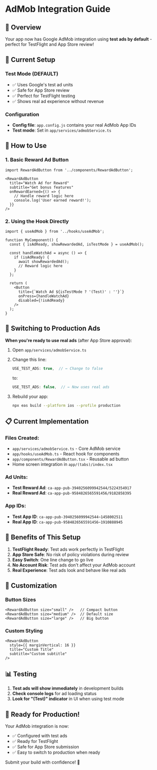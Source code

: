 # AdMob Integration Guide

## 🎯 Overview

Your app now has Google AdMob integration using **test ads by default** - perfect for TestFlight and App Store review!

## 📱 Current Setup

### Test Mode (DEFAULT)
- ✅ Uses Google's test ad units
- ✅ Safe for App Store review
- ✅ Perfect for TestFlight testing
- ✅ Shows real ad experience without revenue

### Configuration
- **Config file**: `app.config.js` contains your real AdMob App IDs
- **Test mode**: Set in `app/services/admobService.ts`

## 🚀 How to Use

### 1. Basic Reward Ad Button
```tsx
import RewardAdButton from '../components/RewardAdButton';

<RewardAdButton
  title="Watch Ad for Reward"
  subtitle="Get bonus features"
  onRewardEarned={() => {
    // Handle reward logic here
    console.log('User earned reward!');
  }}
/>
```

### 2. Using the Hook Directly
```tsx
import { useAdMob } from '../hooks/useAdMob';

function MyComponent() {
  const { isAdReady, showRewardedAd, isTestMode } = useAdMob();

  const handleWatchAd = async () => {
    if (isAdReady) {
      await showRewardedAd();
      // Reward logic here
    }
  };

  return (
    <Button 
      title={`Watch Ad ${isTestMode ? '(Test)' : ''}`}
      onPress={handleWatchAd}
      disabled={!isAdReady}
    />
  );
}
```

## 🔄 Switching to Production Ads

**When you're ready to use real ads** (after App Store approval):

1. Open `app/services/admobService.ts`
2. Change this line:
   ```typescript
   USE_TEST_ADS: true,  // ← Change to false
   ```
   to:
   ```typescript
   USE_TEST_ADS: false,  // ← Now uses real ads
   ```

3. Rebuild your app:
   ```bash
   npx eas build --platform ios --profile production
   ```

## 📋 Current Implementation

### Files Created:
- `app/services/admobService.ts` - Core AdMob service
- `app/hooks/useAdMob.ts` - React hook for components
- `app/components/RewardAdButton.tsx` - Reusable ad button
- Home screen integration in `app/(tabs)/index.tsx`

### Ad Units:
- **Test Reward Ad**: `ca-app-pub-3940256099942544/5224354917`
- **Real Reward Ad**: `ca-app-pub-9584826565591456/9182858395`

### App IDs:
- **Test App ID**: `ca-app-pub-3940256099942544~1458002511`
- **Real App ID**: `ca-app-pub-9584826565591456~1910888945`

## 🎯 Benefits of This Setup

1. **TestFlight Ready**: Test ads work perfectly in TestFlight
2. **App Store Safe**: No risk of policy violations during review
3. **Easy Switch**: One line change to go live
4. **No Account Risk**: Test ads don't affect your AdMob account
5. **Real Experience**: Test ads look and behave like real ads

## 🔧 Customization

### Button Sizes
```tsx
<RewardAdButton size="small" />   // Compact button
<RewardAdButton size="medium" />  // Default size
<RewardAdButton size="large" />   // Big button
```

### Custom Styling
```tsx
<RewardAdButton
  style={{ marginVertical: 16 }}
  title="Custom Title"
  subtitle="Custom subtitle"
/>
```

## 📊 Testing

1. **Test ads will show immediately** in development builds
2. **Check console logs** for ad loading status
3. **Look for "(Test)" indicator** in UI when using test mode

## 🚀 Ready for Production!

Your AdMob integration is now:
- ✅ Configured with test ads
- ✅ Ready for TestFlight
- ✅ Safe for App Store submission
- ✅ Easy to switch to production when ready

Submit your build with confidence! 🎉 
